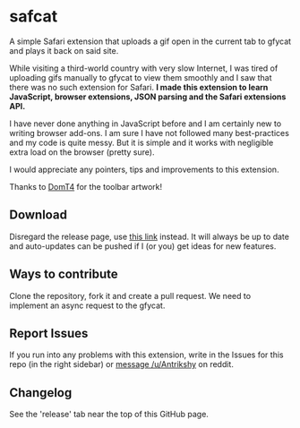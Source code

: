 safcat
======
A simple Safari extension that uploads a gif open in the current tab to gfycat and plays it back on said site.

While visiting a third-world country with very slow Internet, I was tired of uploading gifs manually to gfycat to view them smoothly and I saw that there was no such extension for Safari. **I made this extension to learn JavaScript, browser extensions, JSON parsing and the Safari extensions API.**

I have never done anything in JavaScript before and I am certainly new to writing browser add-ons. I am sure I have not followed many best-practices and my code is quite messy. But it is simple and it works with negligible extra load on the browser (pretty sure).

I would appreciate any pointers, tips and improvements to this extension.

Thanks to [DomT4](http://www.github.com/DomT4) for the toolbar artwork!

Download
--------
Disregard the release page, use [this link](https://s3-us-west-1.amazonaws.com/antrikshyprojects/safcat.safariextz) instead. It will always be up to date and auto-updates can be pushed if I (or you) get ideas for new features.

Ways to contribute
------------------
Clone the repository, fork it and create a pull request.
We need to implement an async request to the gfycat.

Report Issues
-------------
If you run into any problems with this extension, write in the Issues for this repo (in the right sidebar) or [message /u/Antrikshy](http://www.reddit.com/message/compose/?to=Antrikshy) on reddit.

Changelog
---------
See the 'release' tab near the top of this GitHub page.